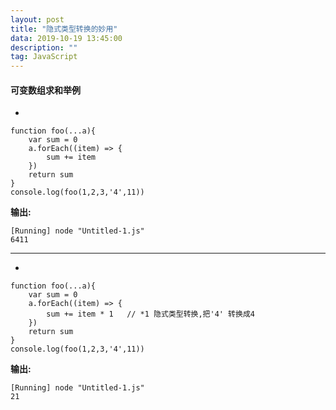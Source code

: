 ```yaml
---
layout: post
title: "隐式类型转换的妙用"
data: 2019-10-19 13:45:00
description: ""
tag: JavaScript
---
```


####   可变数组求和举例
+  
```
function foo(...a){
    var sum = 0
    a.forEach((item) => {
        sum += item  
    })
    return sum 
}
console.log(foo(1,2,3,'4',11))
```   
**输出:**
```
[Running] node "Untitled-1.js"
6411
```
************
+ 
```
function foo(...a){
    var sum = 0
    a.forEach((item) => {
        sum += item * 1   // *1 隐式类型转换,把'4' 转换成4
    })
    return sum 
}
console.log(foo(1,2,3,'4',11))
```
**输出:**
```
[Running] node "Untitled-1.js"
21
```